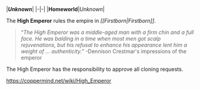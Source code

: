|***Unknown***|
|-|-|
|**Homeworld**|*Unknown*|

The **High Emperor** rules the empire in *[[Firstborn\|Firstborn]]*.

>“*The High Emperor was a middle-aged man with a firm chin and a full face. He was balding in a time when most men got scalp rejuvenations, but his refusal to enhance his appearance lent him a weight of ... authenticity.*”
\-Dennison Crestmar's impressions of the emperor

The High Emperor has the responsibility to approve all cloning requests.



https://coppermind.net/wiki/High_Emperor
